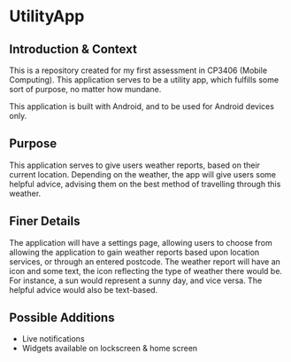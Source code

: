 # UtilityApp

## Introduction & Context

This is a repository created for my first assessment in CP3406 (Mobile Computing). This application serves to be a utility app, which fulfills some sort of purpose, no matter how mundane.

This application is built with Android, and to be used for Android devices only.

## Purpose

This application serves to give users weather reports, based on their current location. Depending on the weather, the app will give users some helpful advice, advising them on the best method of travelling through this weather. 

## Finer Details

The application will have a settings page, allowing users to choose from allowing the application to gain weather reports based upon location services, or through an entered postcode. The weather report will have an icon and some text, the icon reflecting the type of weather there would be. For instance, a sun would represent a sunny day, and vice versa. The helpful advice would also be text-based.

## Possible Additions

- Live notifications
- Widgets available on lockscreen & home screen





